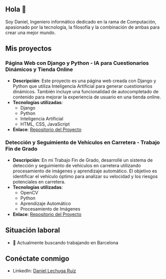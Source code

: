 ## Hola 👋

Soy Daniel, Ingeniero informático dedicado en la rama de Computación, apasionado por la tecnología, la filosofía y la combinación de ambas para crear una mejor mundo.

## Mis proyectos

### Página Web con Django y Python - IA para Cuestionarios Dinámicos y Tienda Online
- **Descripción**: Este proyecto es una página web creada con Django y Python que utiliza Inteligencia Artificial para generar cuestionarios dinámicos. También incluye una funcionalidad de autocompletado de contenido para mejorar la experiencia de usuario en una tienda online.
- **Tecnologías utilizadas**:
  - Django
  - Python
  - Inteligencia Artificial
  - HTML, CSS, JavaScript
- **Enlace**: [Repositorio del Proyecto](https://github.com/daanilr8/repositorio-django)

### Detección y Seguimiento de Vehículos en Carretera - Trabajo Fin de Grado
- **Descripción**: En mi Trabajo Fin de Grado, desarrollé un sistema de detección y seguimiento de vehículos en carretera utilizando procesamiento de imágenes y aprendizaje automático. El objetivo es identificar el vehículo óptimo para analizar su velocidad y los riesgos potenciales en carretera.
- **Tecnologías utilizadas**:
  - OpenCV
  - Python
  - Aprendizaje Automático
  - Procesamiento de Imágenes
- **Enlace**: [Repositorio del Proyecto](#)

## Situación laboral

- 🔭 Actualmente buscando trabajando en Barcelona

## Conéctate conmigo
- LinkedIn: [Daniel Lechuga Ruiz](www.linkedin.com/in/daniel-lechuga-ruiz-5344112b3)




<!--
**daanilr8/daanilr8** is a ✨ _special_ ✨ repository because its `README.md` (this file) appears on your GitHub profile.

Here are some ideas to get you started:

- 🔭 I’m currently working on ... 
- 🌱 I’m currently learning ...
Python with Django and IA
- 👯 I’m looking to collaborate on ...
- 🤔 I’m looking for help with ...
- 💬 Ask me about ...
- 📫 How to reach me: ...
supraaazk@gmail.com
- 😄 Pronouns: ...
- ⚡ Fun fact: ...
-->
